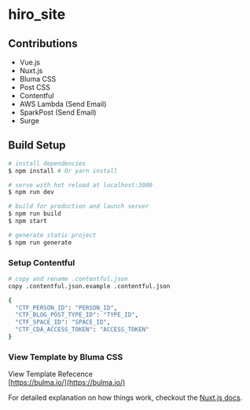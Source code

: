 # hiro_site

## Contributions

* Vue.js
* Nuxt.js
* Bluma CSS
* Post CSS
* Contentful
* AWS Lambda (Send Email)
* SparkPost (Send Email)
* Surge
  
## Build Setup

``` bash
# install dependencies
$ npm install # Or yarn install

# serve with hot reload at localhost:3000
$ npm run dev

# build for production and launch server
$ npm run build
$ npm start

# generate static project
$ npm run generate
```

### Setup Contentful

``` bash
# copy and rename .contentful.json
copy .contentful.json.example .contentful.json
```

``` bash
{
  "CTF_PERSON_ID": "PERSON_ID",
  "CTF_BLOG_POST_TYPE_ID": "TYPE_ID",
  "CTF_SPACE_ID": "SPACE_ID",
  "CTF_CDA_ACCESS_TOKEN": "ACCESS_TOKEN"
}
```

### View Template by Bluma CSS

View Template Refecence  
[https://bulma.io/](https://bulma.io/)

For detailed explanation on how things work, checkout the [Nuxt.js docs](https://github.com/nuxt/nuxt.js).
